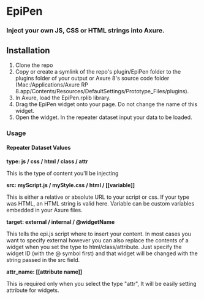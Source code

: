 EpiPen
===

### Inject your own JS, CSS or HTML strings into Axure.


## Installation
1. Clone the repo
2. Copy or create a symlink of the repo's plugin/EpiPen folder to the plugins folder of your output or Axure 8's source code folder (Mac:/Applications/Axure RP 8.app/Contents/Resources/DefaultSettings/Prototype_Files/plugins). 
3. In Axure, load the EpiPen.rplib library.
4. Drag the EpiPen widget onto your page. Do not change the name of this widget.
5. Open the widget. In the repeater dataset input your data to be loaded.

### Usage
#### Repeater Dataset Values

**type: js / css / html / class / attr**

This is the type of content you'll be injecting

**src: myScript.js / myStyle.css / html / [[variable]]**

This is either a relative or absolute URL to your script or css. If your type was HTML, an HTML string is valid here. Variable can be custom variables embedded in your Axure files.

**target: external / internal / @widgetName**

This tells the epi.js script where to insert your content. In most cases you want to specify external however you can also replace the contents of a widget when you set the type to html/class/attribute. Just specify the widget ID (with the @ symbol first) and that widget will be changed with the string passed in the src field.

**attr_name: [[attribute name]]**

This is required only when you select the type "attr", It will be easily setting attribute for widgets. 

